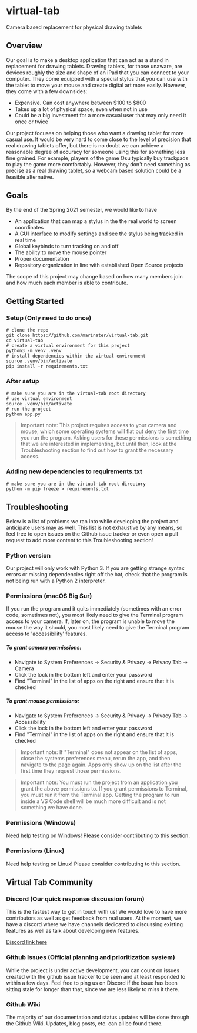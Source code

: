 # virtual-tab

Camera based replacement for physical drawing tablets

## Overview

Our goal is to make a desktop application that can act as a stand in replacement for drawing tablets. Drawing tablets, for those unaware, are devices roughly the size and shape of an iPad that you can connect to your computer. They come equipped with a special stylus that you can use with the tablet to move your mouse and create digital art more easily. However, they come with a few downsides:

- Expensive. Can cost anywhere between \$100 to \$800
- Takes up a lot of physical space, even when not in use
- Could be a big investment for a more casual user that may only need it once or twice

Our project focuses on helping those who want a drawing tablet for more casual use. It would be very hard to come close to the level of precision that real drawing tablets offer, but there is no doubt we can achieve a reasonable degree of accuracy for someone using this for something less fine grained. For example, players of the game Osu typically buy trackpads to play the game more comfortably. However, they don't need something as precise as a real drawing tablet, so a webcam based solution could be a feasible alternative.

## Goals

By the end of the Spring 2021 semester, we would like to have

- An application that can map a stylus in the the real world to screen coordinates
- A GUI interface to modify settings and see the stylus being tracked in real time
- Global keybinds to turn tracking on and off
- The ability to move the mouse pointer
- Proper documentation
- Repository organization in line with established Open Source projects

The scope of this project may change based on how many members join and how much each member is able to contribute.

## Getting Started

### Setup (Only need to do once)

```shell
# clone the repo
git clone https://github.com/marinater/virtual-tab.git
cd virtual-tab
# create a virtual environment for this project
python3 -m venv .venv
# install dependencies within the virtual environment
source .venv/bin/activate
pip install -r requirements.txt
```

### After setup

```shell
# make sure you are in the virtual-tab root directory
# use virtual environment
source .venv/bin/activate
# run the project
python app.py
```



> Important note: This project requires access to your camera and mouse, which some operating systems will flat out deny the first time you run the program. Asking users for these permissions is something that we are interested in implementing, but until then, look at the Troubleshooting section to find out how to grant the necessary access.

### Adding new dependencies to requirements.txt

```shell
# make sure you are in the virtual-tab root directory
python -m pip freeze > requirements.txt
```

## Troubleshooting

Below is a list of problems we ran into while developing the project and anticipate users may as well. This list is not exhaustive by any means, so feel free to open issues on the Github issue tracker or even open a pull request to add more content to this Troubleshooting section!

### Python version

Our project will only work with Python 3. If you are getting strange syntax errors or missing dependencies right off the bat, check that the program is not being run with a Python 2 interpreter.

### Permissions (macOS Big Sur)

If you run the program and it quits immediately (sometimes with an error code, sometimes not), you most likely need to give the Terminal program access to your camera. If, later on, the program is unable to move the mouse the way it should, you most likely need to give the Terminal program access to 'accessibility' features.

##### To grant camera permissions:

- Navigate to System Preferences -> Security & Privacy -> Privacy Tab -> Camera
- Click the lock in the bottom left and enter your password
- Find "Terminal" in the list of apps on the right and ensure that it is checked

##### To grant mouse permissions:

- Navigate to System Preferences -> Security & Privacy -> Privacy Tab -> Accessibility
- Click the lock in the bottom left and enter your password
- Find "Terminal" in the list of apps on the right and ensure that it is checked

> Important note: If "Terminal" does not appear on the list of apps, close the systems preferences menu, rerun the app, and then navigate to the page again. Apps only show up on the list after the first time they request those permissions.

> Important note: You must run the project from an application you grant the above permissions to. If you grant permissions to Terminal, you must run it from the Terminal app. Getting the program to run inside a VS Code shell will be much more difficult and is not something we have done.

### Permissions (Windows)

Need help testing on Windows! Please consider contributing to this section.

### Permissions (Linux)

Need help testing on Linux! Please consider contributing to this section.

## Virtual Tab Community

### Discord (Our quick response discussion forum)

This is the fastest way to get in touch with us! We would love to have more contributors as well as get feedback from real users. At the moment, we have a discord where we have channels dedicated to discussing existing features as well as talk about developing new features.

[Discord link here](https://discord.gg/yxhUZuAShH)

### Github Issues (Official planning and prioritization system)

While the project is under active development, you can count on issues created with the github issue tracker to be seen and at least responded to within a few days. Feel free to ping us on Discord if the issue has been sitting stale for longer than that, since we are less likely to miss it there.

### Github Wiki

The majority of our documentation and status updates will be done through the Github Wiki. Updates, blog posts, etc. can all be found there.
